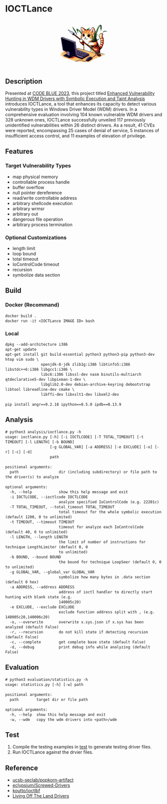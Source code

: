 # IOCTLance
<p align="center">
  <img src="asset/ioctlance.jfif" width="30%">
</p>

## Description
Presented at [CODE BLUE 2023](https://codeblue.jp/2023/en/), this project titled [Enhanced Vulnerability Hunting in WDM Drivers with Symbolic Execution and Taint Analysis](https://drive.google.com/file/d/1lEegyJ1SBB_lDts6F3W3JPySucM3nugR/view?usp=sharing) introduces IOCTLance, a tool that enhances its capacity to detect various vulnerability types in Windows Driver Model (WDM) drivers. In a comprehensive evaluation involving 104 known vulnerable WDM drivers and 328 unknown ones, IOCTLance successfully unveiled 117 previously unidentified vulnerabilities within 26 distinct drivers. As a result, 41 CVEs were reported, encompassing 25 cases of denial of service, 5 instances of insufficient access control, and 11 examples of elevation of privilege.

## Features
### Target Vulnerability Types
- map physical memory
- controllable process handle
- buffer overflow
- null pointer dereference
- read/write controllable address
- arbitrary shellcode execution
- arbitrary wrmsr
- arbitrary out
- dangerous file operation
- arbitrary process termination


### Optional Customizations
- length limit
- loop bound
- total timeout
- IoControlCode timeout
- recursion
- symbolize data section


## Build
### Docker (Recommand)
```
docker build .
docker run -it <IOCTLance IMAGE ID> bash
```

### Local
```
dpkg --add-architecture i386
apt-get update
apt-get install git build-essential python3 python3-pip python3-dev htop vim sudo \
                openjdk-8-jdk zlib1g:i386 libtinfo5:i386 libstdc++6:i386 libgcc1:i386 \
                libc6:i386 libssl-dev nasm binutils-multiarch qtdeclarative5-dev libpixman-1-dev \
                libglib2.0-dev debian-archive-keyring debootstrap libtool libreadline-dev cmake \
                libffi-dev libxslt1-dev libxml2-dev

pip install angr==9.2.18 ipython==8.5.0 ipdb==0.13.9
```

## Analysis
```
# python3 analysis/ioctlance.py -h
usage: ioctlance.py [-h] [-i IOCTLCODE] [-T TOTAL_TIMEOUT] [-t TIMEOUT] [-l LENGTH] [-b BOUND]
                    [-g GLOBAL_VAR] [-a ADDRESS] [-e EXCLUDE] [-o] [-r] [-c] [-d]
                    path

positional arguments:
  path                  dir (including subdirectory) or file path to the driver(s) to analyze

optional arguments:
  -h, --help            show this help message and exit
  -i IOCTLCODE, --ioctlcode IOCTLCODE
                        analyze specified IoControlCode (e.g. 22201c)
  -T TOTAL_TIMEOUT, --total_timeout TOTAL_TIMEOUT
                        total timeout for the whole symbolic execution (default 1200, 0 to unlimited)
  -t TIMEOUT, --timeout TIMEOUT
                        timeout for analyze each IoControlCode (default 40, 0 to unlimited)
  -l LENGTH, --length LENGTH
                        the limit of number of instructions for technique LengthLimiter (default 0, 0
                        to unlimited)
  -b BOUND, --bound BOUND
                        the bound for technique LoopSeer (default 0, 0 to unlimited)
  -g GLOBAL_VAR, --global_var GLOBAL_VAR
                        symbolize how many bytes in .data section (default 0 hex)
  -a ADDRESS, --address ADDRESS
                        address of ioctl handler to directly start hunting with blank state (e.g.
                        140005c20)
  -e EXCLUDE, --exclude EXCLUDE
                        exclude function address split with , (e.g. 140005c20,140006c20)
  -o, --overwrite       overwrite x.sys.json if x.sys has been analyzed (default False)
  -r, --recursion       do not kill state if detecting recursion (default False)
  -c, --complete        get complete base state (default False)
  -d, --debug           print debug info while analyzing (default False)
```


## Evaluation
```
# python3 evaluation/statistics.py -h
usage: statistics.py [-h] [-w] path

positional arguments:
  path        target dir or file path

optional arguments:
  -h, --help  show this help message and exit
  -w, --wdm   copy the wdm drivers into <path>/wdm
```


## Test
1. Compile the testing examples in [test](./test) to generate testing driver files.
2. Run IOCTLance against the drvier files.


## Reference
- [ucsb-seclab/popkorn-artifact](https://github.com/ucsb-seclab/popkorn-artifact)
- [eclypsium/Screwed-Drivers](https://github.com/eclypsium/Screwed-Drivers)
- [koutto/ioctlbf](https://github.com/koutto/ioctlbf)
- [Living Off The Land Drivers](https://www.loldrivers.io/)